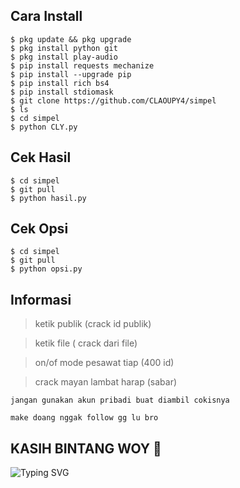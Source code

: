 ## Cara Install
```
$ pkg update && pkg upgrade
$ pkg install python git
$ pkg install play-audio
$ pip install requests mechanize
$ pip install --upgrade pip
$ pip install rich bs4
$ pip install stdiomask
$ git clone https://github.com/CLAOUPY4/simpel
$ ls
$ cd simpel
$ python CLY.py
```
## Cek Hasil 
```
$ cd simpel
$ git pull
$ python hasil.py
```
## Cek Opsi
```
$ cd simpel
$ git pull
$ python opsi.py
```
## Informasi
> ketik publik (crack id publik)

> ketik file ( crack dari file)

> on/of mode pesawat tiap (400 id)

> crack mayan lambat harap (sabar)
```
jangan gunakan akun pribadi buat diambil cokisnya
```
```
make doang nggak follow gg lu bro
```
## KASIH BINTANG WOY 🌟
![Typing SVG](https://readme-typing-svg.herokuapp.com?lines=Selamat+Bersenang-senang....!+)
